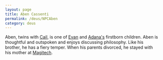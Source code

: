 ```yaml
---
layout: page
title: Aben Cassenti
permalink: /deus/NPCAben
category: deus
---
```

Aben, twins with [Cail](NPCCail), is one of [Evan](NPCEvan) and [Adana's](NPCAdana) firstborn children. Aben is thoughtful and outspoken and enjoys discussing philosophy. Like his brother, he has a fiery temper. When his parents divorced, he stayed with his mother at [Magitech](OrgMagitech).
